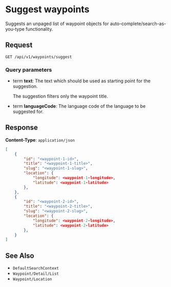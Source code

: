 # Suggest waypoints

Suggests an unpaged list of waypoint objects for auto-complete/search-as-you-type functionality. 

## Request

    GET /api/v1/waypoints/suggest

### Query parameters

- term **text**: The text which should be used as starting point for the suggestion. 

    The suggestion filters only the waypoint title.
- term **languageCode**: The language code of the language to be suggested for.

## Response

**Content-Type**: `application/json`

```json
[
    {
        "id": "<waypoint-1-id>",
        "title": "<waypoint-1-title>",
        "slug": "<waypoint-1-slug>",
        "location": {
            "longitude": <waypoint-1-longitude>,
            "latitude": <waypoint-1-latitude>
        },
    },
    {
        "id": "<waypoint-2-id>",
        "title": "<waypoint-2-title>",
        "slug": "<waypoint-2-slug>",
        "location": {
            "longitude": <waypoint-2-longitude>,
            "latitude": <waypoint-2-latitude>
        },
    }
]
```

## See Also

* ``DefaultSearchContext``
* ``Waypoint/Detail/List``
* ``Waypoint/Location``
